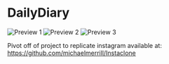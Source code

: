 # DailyDiary

![Preview 1](https://raw.githubusercontent.com/swillsea/DailyDiary/b9c003ea2399d99ff60f91c06f6d8e4c661cb04d/Demo/Image%201.png)
![Preview 2](https://raw.githubusercontent.com/swillsea/DailyDiary/b9c003ea2399d99ff60f91c06f6d8e4c661cb04d/Demo/Image%202.png)
![Preview 3](https://raw.githubusercontent.com/swillsea/DailyDiary/b9c003ea2399d99ff60f91c06f6d8e4c661cb04d/Demo/Image%203.png)

Pivot off of project to replicate instagram available at: https://github.com/michaelmerrill/Instaclone
